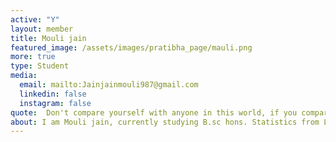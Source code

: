 ```yaml
---
active: "Y"
layout: member
title: Mouli jain
featured_image: /assets/images/pratibha_page/mauli.png
more: true 
type: Student
media:  
  email: mailto:Jainjainmouli987@gmail.com
  linkedin: false 
  instagram: false    
quote:  Don't compare yourself with anyone in this world, if you compare , You are insulting yourself. 
about: I am Mouli jain, currently studying B.sc hons. Statistics from Lady Shri Ram College. I joined Kiran Foundation in 2023. I had a very good experience with this Foundation. Kiran Foundation not only provides financial support but also provide proper mentorship and guidance and moral support.
---
```

    